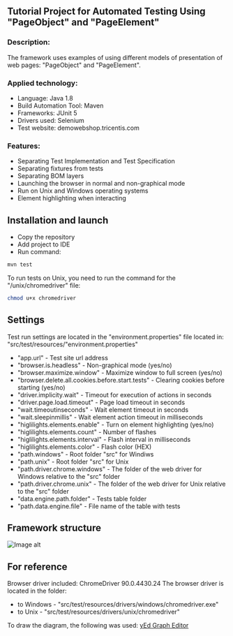 ## Tutorial Project for Automated Testing Using "PageObject" and "PageElement" 
### Description:
The framework uses examples of using different models of presentation of web pages: "PageObject" and "PageElement".
### Applied technology:
- Language: Java 1.8
- Build Automation Tool: Maven
- Frameworks: JUnit 5
- Drivers used: Selenium
- Test website: demowebshop.tricentis.com
### Features:
- Separating Test Implementation and Test Specification
- Separating fixtures from tests
- Separating BOM layers
- Launching the browser in normal and non-graphical mode
- Run on Unix and Windows operating systems
- Element highlighting when interacting
## Installation and launch
- Copy the repository
- Add project to IDE
- Run command:
```sh
mvn test
```
To run tests on Unix, you need to run the command for the "/unix/chromedriver" file:
```sh
chmod u+x chromedriver
```
## Settings
Test run settings are located in the "environment.properties" file located in:
"src/test/resources/"environment.properties"
- "app.url" - Test site url address
- "browser.is.headless" - Non-graphical mode (yes/no)
- "browser.maximize.window" - Maximize window to full screen (yes/no)
- "browser.delete.all.cookies.before.start.tests" - Clearing cookies before starting (yes/no)
- "driver.implicity.wait" - Timeout for execution of actions in seconds
- "driver.page.load.timeout" - Page load timeout in seconds
- "wait.timeoutinseconds" - Wait element timeout in seconds
- "wait.sleepinmillis" - Wait element action timeout in milliseconds
- "higlilights.elements.enable" - Turn on element highlighting (yes/no)
- "higlilights.elements.count" - Number of flashes
- "higlilights.elements.interval" - Flash interval in milliseconds
- "higlilights.elements.color" - Flash color (HEX)
- "path.windows" - Root folder "src" for Windiws
- "path.unix" - Root folder "src" for Unix
- "path.driver.chrome.windows" - The folder of the web driver for Windows relative to the "src" folder
- "path.driver.chrome.unix" - The folder of the web driver for Unix relative to the "src" folder
- "data.engine.path.folder" - Tests table folder
- "path.data.engine.file" - File name of the table with tests

## Framework structure
![Image alt](https://github.com/Mirents/ui_page_example/raw/master/src/test/resources/SchemeFramework.jpg)

## For reference
Browser driver included: ChromeDriver 90.0.4430.24
The browser driver is located in the folder: 
- to Windows - "src/test/resources/drivers/windows/chromedriver.exe"
- to Unix - "src/test/resources/drivers/unix/chromedriver"

To draw the diagram, the following was used: [yEd Graph Editor](https://www.yworks.com/products/yed)
